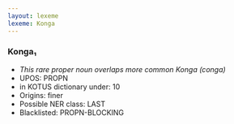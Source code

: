```yaml
---
layout: lexeme
lexeme: Konga
---
```


###  Konga₁

* _This rare proper noun overlaps more common *Konga* (conga)_
* UPOS:  PROPN
* in KOTUS dictionary under:  10
* Origins: finer 
* Possible NER class:  LAST
* Blacklisted:  PROPN-BLOCKING

